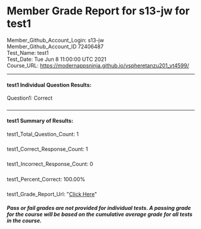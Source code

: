 # Member Grade Report for s13-jw for test1  
   
Member_Github_Account_Login: s13-jw  
Member_Github_Account_ID 72406487  
Test_Name: test1  
Test_Date: Tue Jun  8 11:00:00 UTC 2021  
Course_URL: https://modernappsninja.github.io/vspheretanzu201_vt4599/  
   
---  
#### test1 Individual Question Results:  
Question1: Correct  
#####  
---  
#### test1 Summary of Results:  
test1_Total_Question_Count: 1  
#####  
test1_Correct_Response_Count: 1  
#####  
test1_Incorrect_Response_Count: 0  
#####  
test1_Percent_Correct: 100.00%  
#####  
test1_Grade_Report_Url: "[Click Here](https://github.com/modernappsninjas/s13-jw/blob/main/static/userdata/courses/vspheretanzu201_vt4599/grade_report.pr133.test1.md)"
##### Pass or fail grades are not provided for individual tests. A passing grade for the course will be based on the cumulative average grade for all tests in the course.  
